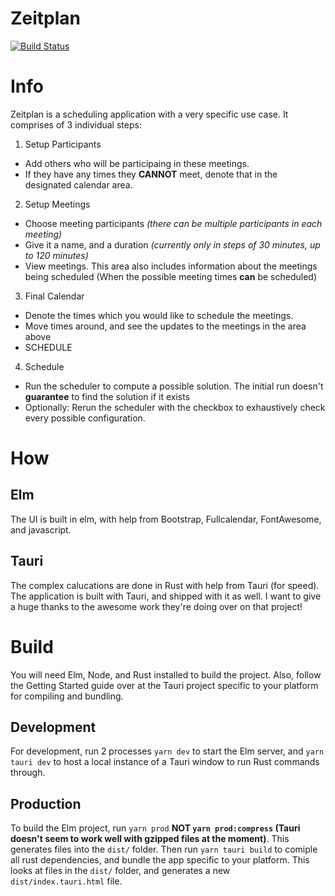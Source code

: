 # Zeitplan
[![Build Status](https://travis-ci.com/TheLetterTheta/Zeitplan.svg?branch=main)](https://travis-ci.com/TheLetterTheta/Zeitplan)

# Info
Zeitplan is a scheduling application with a very specific use case.
It comprises of 3 individual steps:  
1) Setup Participants
  * Add others who will be participaing in these meetings.
  * If they have any times they **CANNOT** meet, denote that in the designated calendar area.
2) Setup Meetings
  * Choose meeting participants *(there can be multiple participants in each meeting)*
  * Give it a name, and a duration *(currently only in steps of 30 minutes, up to 120 minutes)*
  * View meetings. This area also includes information about the meetings being scheduled (When the possible meeting times **can** be scheduled)
3) Final Calendar
  * Denote the times which you would like to schedule the meetings.
  * Move times around, and see the updates to the meetings in the area above
  * SCHEDULE
4) Schedule
  * Run the scheduler to compute a possible solution. The initial run doesn't **guarantee** to find the solution if it exists
  * Optionally: Rerun the scheduler with the checkbox to exhaustively check every possible configuration.

# How
## Elm
The UI is built in elm, with help from Bootstrap, Fullcalendar, FontAwesome, and javascript.
## Tauri
The complex calucations are done in Rust with help from Tauri (for speed). The application is built with Tauri, and shipped with it as well. I want to give a huge thanks to the awesome work they're doing over on that project!

# Build
You will need Elm, Node, and Rust installed to build the project. Also, follow the Getting Started guide over at the Tauri project specific to your platform for compiling and bundling.
## Development
For development, run 2 processes `yarn dev` to start the Elm server, and `yarn tauri dev` to host a local instance of a Tauri window to run Rust commands through.
## Production
To build the Elm project, run `yarn prod` **NOT `yarn prod:compress` (Tauri doesn't seem to work well with gzipped files at the moment)**. This generates files into the `dist/` folder.
Then run `yarn tauri build` to comiple all rust dependencies, and bundle the app specific to your platform. This looks at files in the `dist/` folder, and generates a new `dist/index.tauri.html` file.

